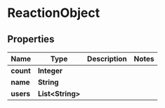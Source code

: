 

# ReactionObject


## Properties

| Name | Type | Description | Notes |
|------------ | ------------- | ------------- | -------------|
|**count** | **Integer** |  |  |
|**name** | **String** |  |  |
|**users** | **List&lt;String&gt;** |  |  |



